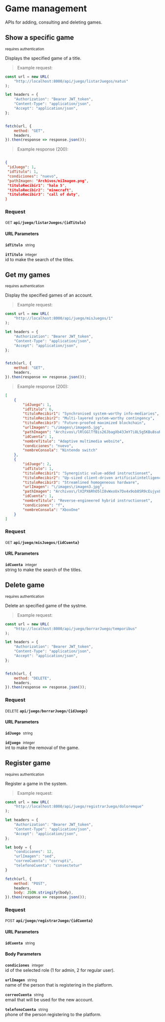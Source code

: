 # Game management

APIs for adding, consulting and deleting games.

## Show a specific game

<small class="badge badge-darkred">requires authentication</small>

Displays the specified game of a title.

> Example request:

```javascript
const url = new URL(
    "http://localhost:8000/api/juego/listarJuegos/natus"
);

let headers = {
    "Authorization": "Bearer JWT_token",
    "Content-Type": "application/json",
    "Accept": "application/json",
};


fetch(url, {
    method: "GET",
    headers,
}).then(response => response.json());
```


> Example response (200):

```json

{
 "idJuego": 1,
 "idTitulo": 1,
 "condiciones": "nuevo",
 "pathImagen: "Archivos/miImagen.png",
 "tituloRecibir1": "halo 5",
 "tituloRecibir2": "minecraft",
 "tituloRecibir3": "call of duty",
}
```
<div id="execution-results-GETapi-juego-listarJuegos--idTitulo-" hidden>
    <blockquote>Received response<span id="execution-response-status-GETapi-juego-listarJuegos--idTitulo-"></span>:</blockquote>
    <pre class="json"><code id="execution-response-content-GETapi-juego-listarJuegos--idTitulo-"></code></pre>
</div>
<div id="execution-error-GETapi-juego-listarJuegos--idTitulo-" hidden>
    <blockquote>Request failed with error:</blockquote>
    <pre><code id="execution-error-message-GETapi-juego-listarJuegos--idTitulo-"></code></pre>
</div>
<form id="form-GETapi-juego-listarJuegos--idTitulo-" data-method="GET" data-path="api/juego/listarJuegos/{idTitulo}" data-authed="1" data-hasfiles="0" data-headers='{"Authorization":"Bearer JWT_token","Content-Type":"application\/json","Accept":"application\/json"}' onsubmit="event.preventDefault(); executeTryOut('GETapi-juego-listarJuegos--idTitulo-', this);">
<h3>
    Request&nbsp;&nbsp;&nbsp;
    </h3>
<p>
<small class="badge badge-green">GET</small>
 <b><code>api/juego/listarJuegos/{idTitulo}</code></b>
</p>
<p>
<label id="auth-GETapi-juego-listarJuegos--idTitulo-" hidden>Authorization header: <b><code></code></b><input type="text" name="Authorization" data-prefix="" data-endpoint="GETapi-juego-listarJuegos--idTitulo-" data-component="header"></label>
</p>
<h4 class="fancy-heading-panel"><b>URL Parameters</b></h4>
<p>
<b><code>idTitulo</code></b>&nbsp;&nbsp;<small>string</small>  &nbsp;
<input type="text" name="idTitulo" data-endpoint="GETapi-juego-listarJuegos--idTitulo-" data-component="url" required  hidden>
<br>
</p>
<p>
<b><code>itTitulo</code></b>&nbsp;&nbsp;<small>integer</small>  &nbsp;
<input type="number" name="itTitulo" data-endpoint="GETapi-juego-listarJuegos--idTitulo-" data-component="url" required  hidden>
<br>
id to make the search of the titles.</p>
</form>


## Get my games

<small class="badge badge-darkred">requires authentication</small>

Display the specified games of an account.

> Example request:

```javascript
const url = new URL(
    "http://localhost:8000/api/juego/misJuegos/1"
);

let headers = {
    "Authorization": "Bearer JWT_token",
    "Content-Type": "application/json",
    "Accept": "application/json",
};


fetch(url, {
    method: "GET",
    headers,
}).then(response => response.json());
```


> Example response (200):

```json
[
    {
        "idJuego": 1,
        "idTitulo": 6,
        "tituloRecibir1": "Synchronised system-worthy info-mediaries",
        "tituloRecibir2": "Multi-layered system-worthy contingency",
        "tituloRecibir3": "Future-proofed maximized blockchain",
        "urlImagen": "\/images\/imagen5.jpg",
        "pathImagen": "Archivos\/lRlGGlTfBis26JbagXb43JmY7i8L5g5KBu8suRxD.png",
        "idCuenta": 1,
        "nombreTitulo": "Adaptive multimedia website",
        "condiciones": "nuevo",
        "nombreConsola": "Nintendo switch"
    },
    {
        "idJuego": 2,
        "idTitulo": 1,
        "tituloRecibir1": "Synergistic value-added instructionset",
        "tituloRecibir2": "Up-sized client-driven artificialintelligence",
        "tituloRecibir3": "Streamlined homogeneous hardware",
        "urlImagen": "\/images\/imagen3.jpg",
        "pathImagen": "Archivos\/lXIPX6RhO5lI8vWxoUx7Dx4x9ob8SR9cEujyxL6t.png",
        "idCuenta": 1,
        "nombreTitulo": "Reverse-engineered hybrid instructionset",
        "condiciones": "f",
        "nombreConsola": "XboxOne"
    }
]
```
<div id="execution-results-GETapi-juego-misJuegos--idCuenta-" hidden>
    <blockquote>Received response<span id="execution-response-status-GETapi-juego-misJuegos--idCuenta-"></span>:</blockquote>
    <pre class="json"><code id="execution-response-content-GETapi-juego-misJuegos--idCuenta-"></code></pre>
</div>
<div id="execution-error-GETapi-juego-misJuegos--idCuenta-" hidden>
    <blockquote>Request failed with error:</blockquote>
    <pre><code id="execution-error-message-GETapi-juego-misJuegos--idCuenta-"></code></pre>
</div>
<form id="form-GETapi-juego-misJuegos--idCuenta-" data-method="GET" data-path="api/juego/misJuegos/{idCuenta}" data-authed="1" data-hasfiles="0" data-headers='{"Authorization":"Bearer JWT_token","Content-Type":"application\/json","Accept":"application\/json"}' onsubmit="event.preventDefault(); executeTryOut('GETapi-juego-misJuegos--idCuenta-', this);">
<h3>
    Request&nbsp;&nbsp;&nbsp;
    </h3>
<p>
<small class="badge badge-green">GET</small>
 <b><code>api/juego/misJuegos/{idCuenta}</code></b>
</p>
<p>
<label id="auth-GETapi-juego-misJuegos--idCuenta-" hidden>Authorization header: <b><code></code></b><input type="text" name="Authorization" data-prefix="" data-endpoint="GETapi-juego-misJuegos--idCuenta-" data-component="header"></label>
</p>
<h4 class="fancy-heading-panel"><b>URL Parameters</b></h4>
<p>
<b><code>idCuenta</code></b>&nbsp;&nbsp;<small>integer</small>  &nbsp;
<input type="number" name="idCuenta" data-endpoint="GETapi-juego-misJuegos--idCuenta-" data-component="url" required  hidden>
<br>
string to make the search of the titles.</p>
</form>


## Delete game

<small class="badge badge-darkred">requires authentication</small>

Delete an specified game of the systme.

> Example request:

```javascript
const url = new URL(
    "http://localhost:8000/api/juego/borrarJuego/temporibus"
);

let headers = {
    "Authorization": "Bearer JWT_token",
    "Content-Type": "application/json",
    "Accept": "application/json",
};


fetch(url, {
    method: "DELETE",
    headers,
}).then(response => response.json());
```


<div id="execution-results-DELETEapi-juego-borrarJuego--idJuego-" hidden>
    <blockquote>Received response<span id="execution-response-status-DELETEapi-juego-borrarJuego--idJuego-"></span>:</blockquote>
    <pre class="json"><code id="execution-response-content-DELETEapi-juego-borrarJuego--idJuego-"></code></pre>
</div>
<div id="execution-error-DELETEapi-juego-borrarJuego--idJuego-" hidden>
    <blockquote>Request failed with error:</blockquote>
    <pre><code id="execution-error-message-DELETEapi-juego-borrarJuego--idJuego-"></code></pre>
</div>
<form id="form-DELETEapi-juego-borrarJuego--idJuego-" data-method="DELETE" data-path="api/juego/borrarJuego/{idJuego}" data-authed="1" data-hasfiles="0" data-headers='{"Authorization":"Bearer JWT_token","Content-Type":"application\/json","Accept":"application\/json"}' onsubmit="event.preventDefault(); executeTryOut('DELETEapi-juego-borrarJuego--idJuego-', this);">
<h3>
    Request&nbsp;&nbsp;&nbsp;
    </h3>
<p>
<small class="badge badge-red">DELETE</small>
 <b><code>api/juego/borrarJuego/{idJuego}</code></b>
</p>
<p>
<label id="auth-DELETEapi-juego-borrarJuego--idJuego-" hidden>Authorization header: <b><code></code></b><input type="text" name="Authorization" data-prefix="" data-endpoint="DELETEapi-juego-borrarJuego--idJuego-" data-component="header"></label>
</p>
<h4 class="fancy-heading-panel"><b>URL Parameters</b></h4>
<p>
<b><code>idJuego</code></b>&nbsp;&nbsp;<small>string</small>  &nbsp;
<input type="text" name="idJuego" data-endpoint="DELETEapi-juego-borrarJuego--idJuego-" data-component="url" required  hidden>
<br>
</p>
<p>
<b><code>idjuego</code></b>&nbsp;&nbsp;<small>integer</small>  &nbsp;
<input type="number" name="idjuego" data-endpoint="DELETEapi-juego-borrarJuego--idJuego-" data-component="url" required  hidden>
<br>
int to make the removal of the game.</p>
</form>


## Register game

<small class="badge badge-darkred">requires authentication</small>

Register a game in the system.

> Example request:

```javascript
const url = new URL(
    "http://localhost:8000/api/juego/registrarJuego/doloremque"
);

let headers = {
    "Authorization": "Bearer JWT_token",
    "Content-Type": "application/json",
    "Accept": "application/json",
};

let body = {
    "condiciones": 12,
    "urlImagen": "sed",
    "correoCuenta": "corrupti",
    "telefonoCuenta": "consectetur"
}

fetch(url, {
    method: "POST",
    headers,
    body: JSON.stringify(body),
}).then(response => response.json());
```


<div id="execution-results-POSTapi-juego-registrarJuego--idCuenta-" hidden>
    <blockquote>Received response<span id="execution-response-status-POSTapi-juego-registrarJuego--idCuenta-"></span>:</blockquote>
    <pre class="json"><code id="execution-response-content-POSTapi-juego-registrarJuego--idCuenta-"></code></pre>
</div>
<div id="execution-error-POSTapi-juego-registrarJuego--idCuenta-" hidden>
    <blockquote>Request failed with error:</blockquote>
    <pre><code id="execution-error-message-POSTapi-juego-registrarJuego--idCuenta-"></code></pre>
</div>
<form id="form-POSTapi-juego-registrarJuego--idCuenta-" data-method="POST" data-path="api/juego/registrarJuego/{idCuenta}" data-authed="1" data-hasfiles="0" data-headers='{"Authorization":"Bearer JWT_token","Content-Type":"application\/json","Accept":"application\/json"}' onsubmit="event.preventDefault(); executeTryOut('POSTapi-juego-registrarJuego--idCuenta-', this);">
<h3>
    Request&nbsp;&nbsp;&nbsp;
    </h3>
<p>
<small class="badge badge-black">POST</small>
 <b><code>api/juego/registrarJuego/{idCuenta}</code></b>
</p>
<p>
<label id="auth-POSTapi-juego-registrarJuego--idCuenta-" hidden>Authorization header: <b><code></code></b><input type="text" name="Authorization" data-prefix="" data-endpoint="POSTapi-juego-registrarJuego--idCuenta-" data-component="header"></label>
</p>
<h4 class="fancy-heading-panel"><b>URL Parameters</b></h4>
<p>
<b><code>idCuenta</code></b>&nbsp;&nbsp;<small>string</small>  &nbsp;
<input type="text" name="idCuenta" data-endpoint="POSTapi-juego-registrarJuego--idCuenta-" data-component="url" required  hidden>
<br>
</p>
<h4 class="fancy-heading-panel"><b>Body Parameters</b></h4>
<p>
<b><code>condiciones</code></b>&nbsp;&nbsp;<small>integer</small>  &nbsp;
<input type="number" name="condiciones" data-endpoint="POSTapi-juego-registrarJuego--idCuenta-" data-component="body" required  hidden>
<br>
id of the selected role (1 for admin, 2 for regular user).</p>
<p>
<b><code>urlImagen</code></b>&nbsp;&nbsp;<small>string</small>  &nbsp;
<input type="text" name="urlImagen" data-endpoint="POSTapi-juego-registrarJuego--idCuenta-" data-component="body" required  hidden>
<br>
name of the person that is registering in the platform.</p>
<p>
<b><code>correoCuenta</code></b>&nbsp;&nbsp;<small>string</small>  &nbsp;
<input type="text" name="correoCuenta" data-endpoint="POSTapi-juego-registrarJuego--idCuenta-" data-component="body" required  hidden>
<br>
email that will be used for the new account.</p>
<p>
<b><code>telefonoCuenta</code></b>&nbsp;&nbsp;<small>string</small>  &nbsp;
<input type="text" name="telefonoCuenta" data-endpoint="POSTapi-juego-registrarJuego--idCuenta-" data-component="body" required  hidden>
<br>
phone of the person registering to the platform.</p>

</form>



